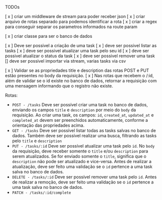 TODOs

[ x ] criar um middleware de stream para poder receber json
[ x ] criar arquivo de rotas separado para podemos identificar a rota
[ x ] criar a regex para conseguir separar os parametros informados na route param

[ x ] criar classe para ser o banco de dados

[ x ] Deve ser possivel a criação de uma task
[ x ] deve ser possivel listar as tasks
[ x ] deve ser possivel atualizar uma task pelo seu id
[ x ] deve ser possivel atualizar o status da task
[ x ] deve ser possivel remover uma task
[] deve ser possivel importar via stream, varias tasks via csv

[ x ] Validar se as propriedades title e description das rotas POST e PUT estão presentes no body da requisição.
[ x ] Nas rotas que recebem o /:id, além de validar se o id existe no banco de dados, retornar a requisição com uma mensagem informando que o registro não existe.

Rotas:

- `POST - /tasks`
  Deve ser possível criar uma task no banco de dados, enviando os campos `title` e `description` por meio do `body` da requisição.
  Ao criar uma task, os campos: `id`, `created_at`, `updated_at` e `completed_at` devem ser preenchidos automaticamente, conforme a orientação das propriedades acima.
- `GET - /tasks`
  Deve ser possível listar todas as tasks salvas no banco de dados.
  Também deve ser possível realizar uma busca, filtrando as tasks pelo `title` e `description`
- `PUT - /tasks/:id`
  Deve ser possível atualizar uma task pelo `id`.
  No `body` da requisição, deve receber somente o `title` e/ou `description` para serem atualizados.
  Se for enviado somente o `title`, significa que o `description` não pode ser atualizado e vice-versa.
  Antes de realizar a atualização, deve ser feito uma validação se o `id` pertence a uma task salva no banco de dados.
- `DELETE - /tasks/:id`
  Deve ser possível remover uma task pelo `id`.
  Antes de realizar a remoção, deve ser feito uma validação se o `id` pertence a uma task salva no banco de dados.
- `PATCH - /tasks/:id/complete`
